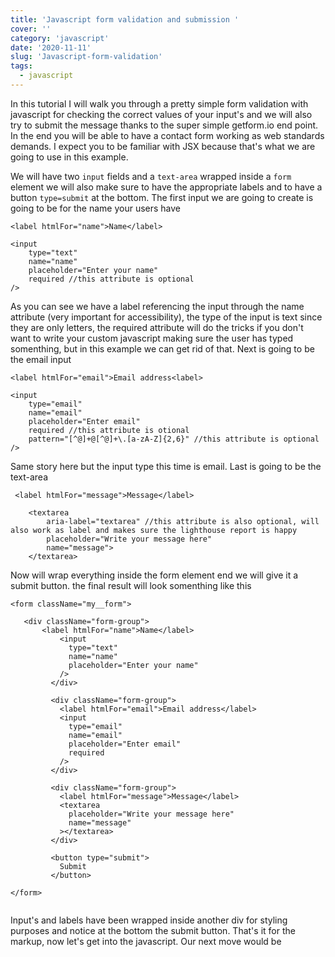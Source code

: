 ```yaml
---
title: 'Javascript form validation and submission '
cover: ''
category: 'javascript'
date: '2020-11-11'
slug: 'Javascript-form-validation'
tags:
  - javascript
---
```


In this tutorial I will walk you through a pretty simple form validation with javascript for checking the correct values of your input's and we will also try to submit the message thanks to the super simple getform.io end point. In the end you will be able to have a contact form working as web standards demands. I expect you to be familiar with JSX because that's what we are going to use in this example.

We will have two `input` fields and a `text-area` wrapped inside a `form` element
we will also make sure to have the appropriate labels and to have a button `type=submit` at the bottom. The first input we are going to create is going to be for the name your users have

```
<label htmlFor="name">Name</label>

<input
    type="text"
    name="name"
    placeholder="Enter your name"
    required //this attribute is optional
/>

```

As you can see we have a label referencing the input through the name attribute (very important for accessibility), the type of the input is text since they are only letters, the required attribute will do the tricks if you don't want to write your custom javascript making sure the user has typed somenthing, but in this example we can get rid of that. Next is going to be the email input

```
<label htmlFor="email">Email address<label>

<input
    type="email"
    name="email"
    placeholder="Enter email"
    required //this attribute is otional
    pattern="[^@]+@[^@]+\.[a-zA-Z]{2,6}" //this attribute is optional
/>

```

Same story here but the input type this time is email. Last is going to be the text-area

```
 <label htmlFor="message">Message</label>

    <textarea
        aria-label="textarea" //this attribute is also optional, will also work as label and makes sure the lighthouse report is happy
        placeholder="Write your message here"
        name="message">
    </textarea>

```

Now will wrap everything inside the form element end we will give it a submit button. the final result will look somenthing like this

```
<form className="my__form">

   <div className="form-group">
       <label htmlFor="name">Name</label>
           <input
             type="text"
             name="name"
             placeholder="Enter your name"
           />
         </div>

         <div className="form-group">
           <label htmlFor="email">Email address</label>
           <input
             type="email"
             name="email"
             placeholder="Enter email"
             required
           />
         </div>

         <div className="form-group">
           <label htmlFor="message">Message</label>
           <textarea
             placeholder="Write your message here"
             name="message"
           ></textarea>
         </div>

         <button type="submit">
           Submit
         </button>

</form>


```

Input's and labels have been wrapped inside another div for styling purposes and notice at the bottom the submit button. That's it for the markup, now let's get into the javascript. Our next move would be
